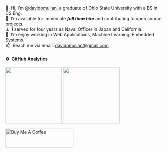 👋 &nbsp;Hi, I’m [@davidomullan](https://www.linkedin.com/in/david-omullan/), a graduate of Ohio State University with a BS in CS Eng.  
💞️ &nbsp;I’m available for immediate ***full time hire*** and contributing to open source projects.  
⚓️ &nbsp;I served for four years as Naval Officer in Japan and California.  
👀 &nbsp;I’m enjoy working in Web Applications, Machine Learning, Embedded Systems.  
📫 &nbsp;Reach me via email: davidomullan@gmail.com

#### ⚙️ &nbsp;GitHub Analytics

<p align="left">
<a href="https://github.com/davidomullan">
  <img height="180em" src="https://github-readme-stats-eight-theta.vercel.app/api?username=davidomullan&show_icons=true&theme=algolia&include_all_commits=true&count_private=true"/>
  <img height="180em" src="https://github-readme-stats-eight-theta.vercel.app/api/top-langs/?username=davidomullan&layout=compact&langs_count=8&theme=algolia"/>
</a>
</p>

<a href="https://www.buymeacoffee.com/davidomullan" target="_blank"><img src="https://cdn.buymeacoffee.com/buttons/v2/default-yellow.png" alt="Buy Me A Coffee" style="height: 60px !important;width: 217px !important;" ></a>
